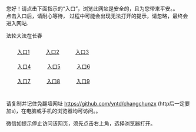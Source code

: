 您好！请点击下面指示的“入口”，浏览此网站是安全的，且为您带来平安。。 <br/>
点击入口后，请耐心等待， 过程中可能会出现无法打开的提示，请忽略，最终会进入网站. </br>

法轮大法在长春<br/>
<div style="padding:10px"><a style="margin:20px" target="_blank" href="https://d399j7f9geem3n.cloudfront.net/2Qpsp?azlgq" id="ccLink1" rel="nofollow">入口1</a> <a target="_blank" style="margin:20px" href="https://d1phljoxnxlecf.cloudfront.net/2Qpsp?jnznne" id="ccLink2" rel="nofollow">入口2</a> <a style="margin:20px" target="_blank" href="https://d3fm4yz9cygww.cloudfront.net/2Qpsp?lmcih" id="ccLink3" rel="nofollow">入口3</a></div>

<div style="padding:10px" ><a style="margin:20px" target="_blank" href="https://d399j7f9geem3n.cloudfront.net/2Qpsp?azlgq" id="ccLink4" rel="nofollow">入口4</a> <a style="margin:20px" href="https://d1phljoxnxlecf.cloudfront.net/2Qpsp?jnznne" target="_blank" id="ccLink5" rel="nofollow">入口5</a> <a style="margin:20px" href="https://d3fm4yz9cygww.cloudfront.net/2Qpsp?lmcih" target="_blank" id="ccLink6" rel="nofollow">入口6</a></div>

<div style="padding:10px"><a style="margin:20px" target="_blank" href="https://d399j7f9geem3n.cloudfront.net/2Qpsp?azlgq" id="ccLink7" rel="nofollow">入口7</a> <a style="margin:20px" href="https://d1phljoxnxlecf.cloudfront.net/2Qpsp?jnznne" target="_blank" id="ccLink8" rel="nofollow">入口8</a> <a style="margin:20px" target="_blank" href="https://d3fm4yz9cygww.cloudfront.net/2Qpsp?lmcih" id="ccLink9" rel="nofollow">入口9</a></div>

<br/>



请复制并记住免翻墙网址 https://github.com/yntd/changchunzx (http后一定要加s)，在电脑或手机的浏览器均可访问。。<br/>

微信如提示停止访问该网页，须先点击右上角，选择浏览器打开。
